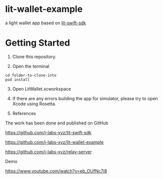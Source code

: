 # lit-wallet-example

a light wallet app based on [lit-swift-sdk](https://github.com/j-labs-xyz/lit-swift-sdk)

# Getting Started

1. Clone this repository.

2. Open the terminal 

```
cd folder-to-clone-into
pod install
```

3. Open LitWallet.xcworkspace

4. If there are any errors building the app for simulator, please try to open Xcode using Rosetta.

5. References

The work has been done and published on GitHub

https://github.com/j-labs-xyz/lit-swift-sdk

https://github.com/j-labs-xyz/lit-wallet-example

https://github.com/j-labs-xyz/relay-server

Demo

https://www.youtube.com/watch?v=eb_OUfNc7i8
